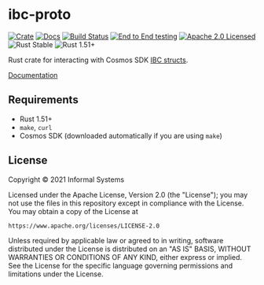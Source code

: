 # ibc-proto

[![Crate][crate-image]][crate-link] [![Docs][docs-image]][docs-link]
[![Build Status][build-image]][build-link]
[![End to End testing][e2e-image]][e2e-link]
[![Apache 2.0 Licensed][license-image]][license-link]
![Rust Stable][rustc-image] ![Rust 1.51+][rustc-version]

Rust crate for interacting with Cosmos SDK
[IBC structs](https://github.com/cosmos/ibc-go/tree/main/proto/ibc).

[Documentation][docs-link]

## Requirements

- Rust 1.51+
- `make`, `curl`
- Cosmos SDK (downloaded automatically if you are using `make`)

## License

Copyright © 2021 Informal Systems

Licensed under the Apache License, Version 2.0 (the "License"); you may not use
the files in this repository except in compliance with the License. You may
obtain a copy of the License at

```
https://www.apache.org/licenses/LICENSE-2.0
```

Unless required by applicable law or agreed to in writing, software distributed
under the License is distributed on an "AS IS" BASIS, WITHOUT WARRANTIES OR
CONDITIONS OF ANY KIND, either express or implied. See the License for the
specific language governing permissions and limitations under the License.

[//]: # "badges"

[crate-image]: https://img.shields.io/crates/v/ibc-proto.svg

[crate-link]: https://crates.io/crates/ibc-proto

[docs-image]: https://docs.rs/ibc-proto/badge.svg

[docs-link]: https://docs.rs/ibc-proto/

[build-image]: https://github.com/informalsystems/ibc-rs/workflows/Rust/badge.svg

[build-link]: https://github.com/informalsystems/ibc-rs/actions?query=workflow%3ARust

[e2e-image]: https://github.com/informalsystems/ibc-rs/workflows/End%20to%20End%20testing/badge.svg

[e2e-link]: https://github.com/informalsystems/ibc-rs/actions?query=workflow%3A%22End+to+End+testing%22

[license-image]: https://img.shields.io/badge/license-Apache2.0-blue.svg

[license-link]: https://github.com/informalsystems/ibc-rs/blob/master/LICENSE

[rustc-image]: https://img.shields.io/badge/rustc-stable-blue.svg

[rustc-version]: https://img.shields.io/badge/rustc-1.51+-blue.svg

[//]: # "general links"

[cosmos sdk]: https://github.com/cosmos/cosmos-sdk
